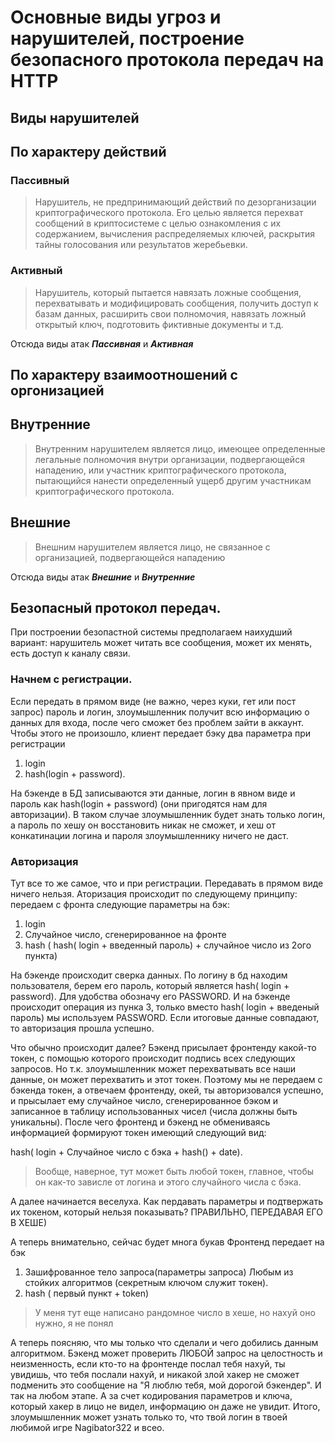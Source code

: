 # Основные виды угроз и нарушителей, построение безопасного протокола передач на HTTP

## Виды нарушителей

## По характеру действий

### Пассивный
> Нарушитель, не предпринимающий действий по дезорганизации криптографического протокола. Его целью является перехват сообщений в криптосистеме с целью ознакомления с их содержанием, вычисления распределяемых ключей, раскрытия тайны голосования или результатов жеребьевки.

### Активный
> Нарушитель, который пытается навязать ложные сообщения, перехватывать и модифицировать сообщения, получить доступ к базам данных, расширить свои полномочия, навязать ложный открытый ключ, подготовить фиктивные документы и т.д.

Отсюда виды атак ***Пассивная*** и ***Активная***


## По характеру взаимоотношений с оргонизацией

## Внутренние
> Внутренним нарушителем является лицо, имеющее определенные легальные полномочия внутри организации, подвергающейся нападению, или участник криптографического протокола, пытающийся нанести определенный ущерб другим участникам криптографического протокола.

## Внешние
> Внешним нарушителем является лицо, не связанное с организацией, подвергающейся нападению

Отсюда виды атак ***Внешние*** и ***Внутренние***

## Безопасный протокол передач.
При построении безопастной системы предполагаем наихудший вариант: нарушитель может читать все сообщения, может их менять, есть доступ к каналу связи.

### Начнем с регистрации. 
Если передать в прямом виде (не важно, через куки, гет или пост запрос) пароль и логин, злоумышленник получит всю информацию о данных для входа, после чего сможет без проблем зайти в аккаунт. Чтобы этого не произошло, клиент передает бэку два параметра при регистрации 
1. login
2. hash(login + password). 

На бэкенде в БД записываются эти данные, логин в явном виде и пароль как hash(login + password) (они пригодятся нам для авторизации). В таком случае злоумышленник будет знать только логин, а пароль по хешу он восстановить никак не сможет, и хеш от конкатинации логина и пароля злоумышленнику ничего не даст.

### Авторизация
Тут все то же самое, что и при регистрации. Передавать в прямом виде ничего нельзя. Аторизация происходит по следующему принципу:
передаем с фронта следующие параметры на бэк:
1. login
2. Случайное число, сгенерированное на фронте
3. hash ( hash( login + введенный пароль) + случайное число из 2ого пункта)

На бэкенде происходит сверка данных. По логину в бд находим пользователя, берем его пароль, который является hash( login + password). Для удобства обозначу его PASSWORD. И на бэкенде происходит операция из пунка 3, только вместо hash( login + введеный пароль) мы используем PASSWORD. Если итоговые данные совпадают, то авторизация прошла успешно. 

Что обычно происходит далее? Бэкенд присылает фронтенду какой-то токен, с помощью которого происходит подпись всех следующих запросов. Но т.к. злоумышленник может перехватывать все наши данные, он может перехватить и этот токен. Поэтому мы не передаем с бэкенда токен, а отвечаем фронтенду, окей, ты авторизовался успешно, и прысылает ему случайное число, сгенерированное бэком и записанное в таблицу использованных чисел (числа должны быть уникальны). После чего фронтенд и бэкенд не обмениваясь информацией формируют токен имеющий следующий вид: 

hash( login + Случайное число с бэка + hash() + date).
> Вообще, наверное, тут может быть любой токен, главное, чтобы он как-то зависле от логина и этого случайного числа с бэка.

А далее начинается веселуха. Как пердавать параметры и подтвержать их токеном, который нельзя показывать? ПРАВИЛЬНО, ПЕРЕДАВАЯ ЕГО В ХЕШЕ)

А теперь внимательно, сейчас будет многа букав Фронтенд передает на бэк 
1. Зашифрованное тело запроса(параметры запроса) Любым из стойких алгоритмов (секретным ключом служит токен).
2. hash ( первый пункт + token)
> У меня тут еще написано рандомное число в хеше, но нахуй оно нужно, я не понял

А теперь поясняю, что мы только что сделали и чего добились данным алгоритмом. Бэкенд может проверить ЛЮБОЙ запрос на целостность и неизменность, если кто-то на фронтенде послал тебя нахуй, ты увидишь, что тебя послали нахуй, и никакой злой хакер не сможет подменить это сообщение на "Я люблю тебя, мой дорогой бэкендер". И так на любом этапе. А за счет кодирования параметров и ключа, который хакер в лицо не видел, информацию он даже не увидит. Итого, злоумышленник может узнать только то, что твой логин в твоей любимой игре Nagibator322 и всео.
 
